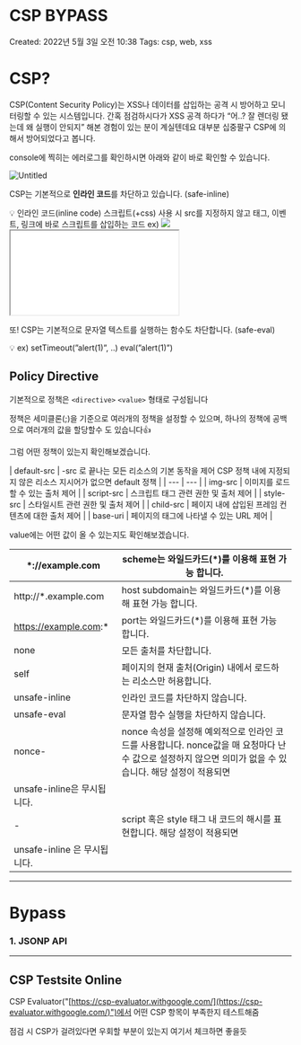 # CSP BYPASS

Created: 2022년 5월 3일 오전 10:38
Tags: csp, web, xss

# CSP?

CSP(Content Security Policy)는 XSS나 데이터를 삽입하는 공격 시 방어하고 모니터링할 수 있는 시스템입니다. 간혹 점검하시다가 XSS 공격 하다가 “어..? 잘 렌더링 됐는데 왜 실행이 안되지” 해본 경험이 있는 분이 계실텐데요 대부분 십중팔구 CSP에 의해서 방어되었다고 봅니다. 

console에 찍히는 에러로그를 확인하시면 아래와 같이 바로 확인할 수 있습니다.

![Untitled](CSP%20BYPASS%2053879db17b5a40e8a0d30d6dabcd8183/Untitled.png)

CSP는 기본적으로 **인라인 코드**를 차단하고 있습니다. (safe-inline)

<aside>
💡 인라인 코드(inline code)
스크립트(+css) 사용 시 src를 지정하지 않고 태그, 이벤트, 링크에 바로 스크립트를 삽입하는 코드 ex) 
<script>alert(1)</script>
<img src=x onerror=alert(1)>
<iframe src=”javascript:alert(1)”></iframe>

</aside>

또! CSP는 기본적으로 문자열 텍스트를 실행하는 함수도 차단합니다. (safe-eval)

<aside>
💡 ex)
setTimeout(”alert(1)”, ..)
eval(”alert(1)”)

</aside>

## Policy Directive

기본적으로 정책은 `<directive>` `<value>` 형태로 구성됩니다

정책은 세미클론(;)을 기준으로 여러개의 정책을 설정할 수 있으며, 하나의 정책에 공백으로 여러개의 값을 할당할수 도 있습니다👍

그럼 어떤 정책이 있는지 확인해보겠습니다.

| default-src | -src 로 끝나는 모든 리소스의 기본 동작을 제어
CSP 정책 내에 지정되지 않은 리소스 지시어가 없으면 default 정책 |
| --- | --- |
| img-src | 이미지를 로드할 수 있는 출처 제어 |
| script-src | 스크립트 태그 관련 권한 및 출처 제어 |
| style-src | 스타일시트 관련 권한 및 출처 제어 |
| child-src | 페이지 내에 삽입된 프레임 컨텐츠에 대한 출처 제어 |
| base-uri | 페이지의 <base> 태그에 나타낼 수 있는 URL 제어 |

value에는 어떤 값이 올 수 있는지도 확인해보겠습니다.

| *://example.com | scheme는 와일드카드(*)를 이용해 표현 가능 합니다. |
| --- | --- |
| http://*.example.com | host subdomain는 와일드카드(*)를 이용해 표현 가능 합니다. |
| https://example.com:* | port는 와일드카드(*)를 이용해 표현 가능 합니다. |
| none | 모든 출처를 차단합니다. |
| self | 페이지의 현재 출처(Origin) 내에서 로드하는 리소스만 허용합니다. |
| unsafe-inline | 인라인 코드를 차단하지 않습니다. |
| unsafe-eval | 문자열 함수 실행을 차단하지 않습니다. |
| nonce-<base64-value> | nonce 속성을 설정해 예외적으로 인라인 코드를 사용합니다. nonce값을 매 요청마다 난수 값으로 설정하지 않으면 의미가 없을 수 있습니다. 해당 설정이 적용되면 
unsafe-inline은 무시됩니다. |
| <hash-algorithm>-<base64-value> | script 혹은 style 태그 내 코드의 해시를 표현합니다. 해당 설정이 적용되면
unsafe-inline 은 무시됩니다. |

---

# Bypass

### 1. JSONP API

---

## CSP Testsite Online

CSP Evaluator("[https://csp-evaluator.withgoogle.com/](https://csp-evaluator.withgoogle.com/)")에서 어떤 CSP 항목이 부족한지 테스트해줌

점검 시 CSP가 걸려있다면 우회할 부분이 있는지 여기서 체크하면 좋을듯